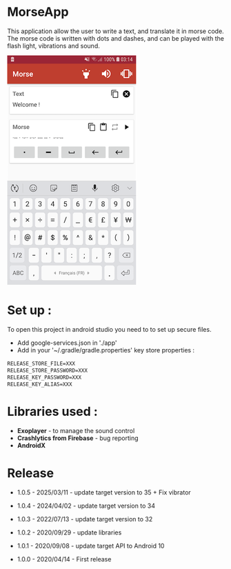 # MorseApp

This application allow the user to write a text, and translate it in morse code.
The morse code is written with dots and dashes, and can be played with the flash light, vibrations and sound.

![Screen shot](readme-images/screen-en-small.png)

# Set up :
To open this project in android studio you need to to set up secure files.
- Add google-services.json in './app'
- Add in your '~/.gradle/gradle.properties' key store properties :
```
RELEASE_STORE_FILE=XXX
RELEASE_STORE_PASSWORD=XXX
RELEASE_KEY_PASSWORD=XXX
RELEASE_KEY_ALIAS=XXX
```

# Libraries used :
- **Exoplayer** - to manage the sound control
- **Crashlytics from Firebase** - bug reporting
- **AndroidX**

# Release
- 1.0.5 - 2025/03/11 - update target version to 35 + Fix vibrator

- 1.0.4 - 2024/04/02 - update target version to 34

- 1.0.3 - 2022/07/13 - update target version to 32

- 1.0.2 - 2020/09/29 - update libraries

- 1.0.1 - 2020/09/08 - update target API to Android 10

- 1.0.0 - 2020/04/14 - First release

